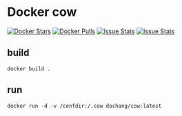 Docker cow
==========

[![Docker Stars](https://img.shields.io/docker/stars/dochang/cow.svg)](https://hub.docker.com/r/dochang/cow/)
[![Docker Pulls](https://img.shields.io/docker/pulls/dochang/cow.svg)](https://hub.docker.com/r/dochang/cow/)
[![Issue Stats](http://issuestats.com/github/dochang/docker-cow/badge/pr)](http://www.issuestats.com/github/dochang/docker-cow)
[![Issue Stats](http://issuestats.com/github/dochang/docker-cow/badge/issue)](http://www.issuestats.com/github/dochang/docker-cow)

build
-----

    docker build .

run
---

    docker run -d -v /confdir:/.cow dochang/cow:latest


